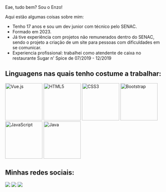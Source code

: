<!DOCTYPE html>
<html lang="en">
<head>
  <meta charset="UTF-8">
  <meta name="viewport" content="width=device-width, initial-scale=1.0">
</head>
<body>

  <p>Eae, tudo bem? Sou o Enzo!</p>
  <p>Aqui estão algumas coisas sobre mim:</p>

  <ul>
    <li>Tenho 17 anos e sou um dev junior com técnico pelo SENAC.
    <li>Formado em 2023.</li>
    <li>Já tive experiência com projetos não remunerados dentro do SENAC, sendo o projeto a criação de um site para pessoas com dificuldades em se comunicar.</li>
    <li>Experiencia profissional: trabalhei como atendente de caixa no restaurante Sugar n' Spice de 07/2019 - 12/2019
 </li>
  </ul>

  <h2>Linguagens nas quais tenho costume a trabalhar:</h2>

  <div>
    <img src="https://img.icons8.com/color/2x/vue-js.png" width="120" alt="Vue.js">
    <img src="https://img.icons8.com/color/2x/html-5.png" width="120" alt="HTML5">
    <img src="https://img.icons8.com/color/2x/css3.png" width="120" alt="CSS3">
    <img src="https://img.icons8.com/color/2x/bootstrap.png" width="120" alt="Bootstrap">
    <img src="https://img.icons8.com/nolan/2x/javascript.png" width="120" alt="JavaScript">
    <img src="https://img.icons8.com/icon/2572/java" width="120" alt="Java">
  </div>

  <h2>Minhas redes sociais:</h2>
  <div> 
    <a href="https://www.instagram.com/enzo.trivellato/" target="_blank"><img src="https://img.shields.io/badge/-Instagram-%23E4405F?style=for-the-badge&logo=instagram&logoColor=white" target="_blank"></a>
    <a href="mailto:enzo.trivellato@hotmail.com"><img src="https://img.shields.io/badge/-Gmail-%23333?style=for-the-badge&logo=gmail&logoColor=white" target="_blank"></a>
    <a href="https://www.linkedin.com/in/enzo-trivellato-b5090727a/" target="_blank"><img src="https://img.shields.io/badge/-LinkedIn-%230077B5?style=for-the-badge&logo=linkedin&logoColor=white" target="_blank"></a> 
  </div>

</body>
</html>
